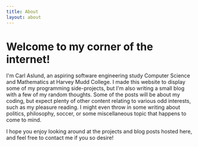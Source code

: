 ```yaml
---
title: About
layout: about
---
```

# Welcome to my corner of the internet!

I'm Carl Aslund, an aspiring software engineering study Computer Science and Mathematics at Harvey Mudd College. I made this website to display some of my programming side-projects, but I'm also writing a small blog with a few of my random thoughts. Some of the posts will be about my coding, but expect plenty of other content relating to various odd interests, such as my pleasure reading. I might even throw in some writing about politics, philosophy, soccer, or some miscellaneous topic that happens to come to mind.

I hope you enjoy looking around at the projects and blog posts hosted here, and feel free to contact me if you so desire!

